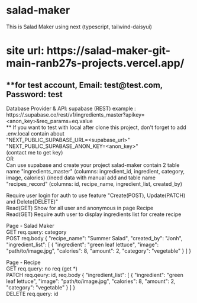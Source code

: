 # salad-maker
 This is Salad Maker using next (typescript, tailwind-daisyui)
 <h1>site url: https://salad-maker-git-main-ranb27s-projects.vercel.app/</h1>
 <h2>**for test account, Email: test@test.com, Password: test</h2>

Database Provider & API: supabase (REST)
example : https://<url>.supabase.co/rest/v1/ingredients_master?apikey=<anon_key>&req_params=eq.value <br/>
** If you want to test with local after clone this project, don't forget to add .env.local contain about <br/>
"NEXT_PUBLIC_SUPABASE_URL=<supabase_url>" <br/>
"NEXT_PUBLIC_SUPABASE_ANON_KEY=<anon_key>" <br/>
(contact me to get key) <br/>
OR <br/>
Can use supabase and create your project salad-maker contain 2 table name "ingredients_master" (columns: ingredient_id, ingredient, category, image, calories) //need data with manual add
and table name "recipes_record" (columns: id, recipe_name, ingredient_list, created_by) <br/>

Require user login for auth to use feature "Create(POST), Update(PATCH) and Delete(DELETE)" <br/>
Read(GET) Show for all user and anonymous in page Recipe <br/>
Read(GET) Require auth user to display ingredients list for create recipe

Page - Salad Maker <br/>
GET req.query: category <br/>
POST req.body
{
    "recipe_name": "Summer Salad",
    "created_by": "Jonh",
    "ingredient_list": [
        {
            "ingredient": "green leaf lettuce",
            "image": "path/to/image.jpg",
            "calories": 8,
            "amount": 2,
            "category": "vegetable"
        }
    ]
} <br/>

Page - Recipe <br/>
GET req.query: no req (get *) <br/>
PATCH req.qeury: id, req.body
{
    "ingredient_list": [
        {
            "ingredient": "green leaf lettuce",
            "image": "path/to/image.jpg",
            "calories": 8,
            "amount": 2,
            "category": "vegetable"
        }
    ]
} <br/>
DELETE req.query: id
